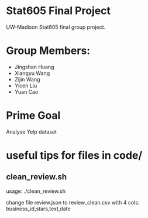 # Stat605 Final Project
UW-Madison Stat605 final group project.

# Group Members:

* Jingshan Huang
* Xiangyu Wang
* Zijin Wang
* Yicen Liu
* Yuan Cao

# Prime Goal

Analyse Yelp dataset

# useful tips for files in code/

## clean_review.sh

usage: ./clean_review.sh

change file review.json to review_clean.csv with 4 cols: business_id,stars,text,date
